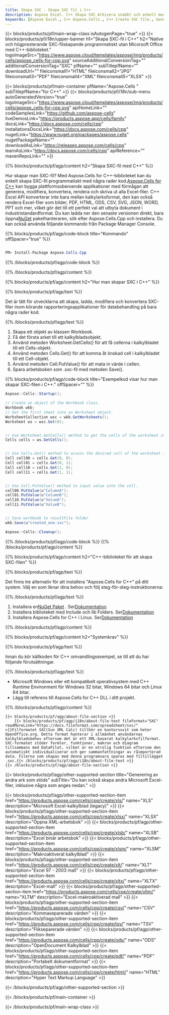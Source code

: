 ```yaml
---
title: Skapa SXC - Skapa SXC fil i C++
description: Aspose Excel. C++ Skapa SXC Arkivera snabbt och enkelt med Aspose.Cells. Skapa SXC fil med C++. Skapa SXC i C++. 0761836481 Skapa C++.
keywords: [Aspose Excel., C++ Aspose.Cells., C++ Create SXC file., Generate SXC file in C++., Create SXC file using C++., Write data to SXC file via C++., Create a SXC file in C++., C++ Generate a SXC file., C++ SXC Creater]
---
```

{{< blocks/products/pf/main-wrap-class isAutogenPage="true" >}}
{{< blocks/products/pf/i18n/upper-banner h1="Skapa SXC-fil i C++" h2="Native och högpresterande SXC-filskapande programmatiskt utan Micorsoft Office med C++-biblioteket." logoImageSrc="https://www.aspose.cloud/templates/aspose/img/products/cells/aspose_cells-for-cpp.svg" sourceAdditionalConversionTag="" additionalConversionTag="SXC" pfName="" subTitlepfName="" downloadUrl="" fileiconsmall1="HTML" fileiconsmall2="JPG" fileiconsmall3="PDF" fileiconsmall4="XML" fileiconsmall5="XLSX" >}}

{{< blocks/products/pf/main-container pfName="Aspose.Cells " subTitlepfName="for C++" >}}
{{< blocks/products/pf/i18n/sub-menu autoGeneratedVersion="true" logoImageSrc="https://www.aspose.cloud/templates/aspose/img/products/cells/aspose_cells-for-cpp.svg" apiHomeLink="" codeSamplesLink="https://github.com/aspose-cells" liveDemosLink="https://products.aspose.app/cells/family" docsLink="https://docs.aspose.com/cells/cpp" installationsDocsLink="https://docs.aspose.com/cells/cpp" nugetLink="https://www.nuget.org/packages/aspose.cells" nugetPackageName="" downloadAsLink="https://releases.aspose.com/cells/cpp" learnAsLink="https://docs.aspose.com/cells/cpp" apiReference="" mavenRepoLink="" >}}

{{% blocks/products/pf/agp/content h2="Skapa SXC-fil med C++" %}}

 Hur skapar man SXC-fil? Med Aspose.Cells for C++-biblioteket kan du enkelt skapa SXC-fil programmatiskt med några rader kod.[Aspose.Cells for C++](https://products.aspose.com/cells/cpp) kan bygga plattformsoberoende applikationer med förmågan att generera, modifiera, konvertera, rendera och skriva ut alla Excel-filer. C++ Excel API konverterar inte bara mellan kalkylarksformat, den kan också rendera Excel-filer som bilder, PDF, HTML, ODS, CSV, SVG, JSON, WORD, PPT och mer, vilket gör det till ett perfekt val att utbyta dokument i industristandardformat. Du kan ladda ner den senaste versionen direkt, bara öppna[NuGet](https://www.nuget.org/packages/Aspose.Cells.Cpp/) pakethanteraren, sök efter Aspose.Cells.Cpp och installera. Du kan också använda följande kommando från Package Manager Console.

{{% blocks/products/pf/agp/code-block title="Kommando" offSpacer="true" %}}

```cs

PM> Install-Package Aspose.Cells.Cpp

```

{{% /blocks/products/pf/agp/code-block %}}

{{% /blocks/products/pf/agp/content %}}                                                                             


{{% blocks/products/pf/agp/content h2="Hur man skapar SXC i C++" %}}

{{% blocks/products/pf/agp/text %}}

 Det är lätt för utvecklarna att skapa, ladda, modifiera och konvertera SXC-filer inom körande rapporteringsapplikationer för databehandling på bara några rader kod.

{{% /blocks/products/pf/agp/text %}}

1.  Skapa ett objekt av klassen Workbook.
1.  Få det första arket till ett kalkylbladsobjekt.
1.  Använd metoden Worksheet.GetCells() för att få cellerna i kalkylbladet till ett Cells-objekt.
1. Använd metoden Cells.Get() för att komma åt önskad cell i kalkylbladet till ett Cell-objekt.
1.  Använd metoden Cell.PutValue() för att mata in värde i cellen.
1.  Spara arbetsboken som .sxc-fil med metoden Save().

{{% blocks/products/pf/agp/code-block title="Exempelkod visar hur man skapar SXC-filen i C++." offSpacer="" %}}

```cs
Aspose::Cells::Startup();

// Create an object of the Workbook class.
Workbook wkb;
// Get the first sheet into an Worksheet object.
WorksheetCollection wsc = wkb.GetWorksheets();
Worksheet ws = wsc.Get(0);


// Use Worksheet.GetCells() method to get the cells of the worksheet into an Cells object.
Cells cells = ws.GetCells();


// Use Cells.Get() method to access the desired cell of the worksheet into an Cell object.
Cell cell00 = cells.Get(0, 0);
Cell cell01 = cells.Get(0, 1);
Cell cell10 = cells.Get(1, 0);
Cell cell11 = cells.Get(1, 1);


// Use Cell.PutValue() method to input value into the cell.
cell00.PutValue(u"ColumnA");
cell01.PutValue(u"ColumnB");
cell10.PutValue(u"ValueA");
cell11.PutValue(u"ValueB");


// Save workbook to resultFile folder
wkb.Save(u"created_one.sxc");

Aspose::Cells::Cleanup();

```

{{% /blocks/products/pf/agp/code-block %}}
{{% /blocks/products/pf/agp/content %}}

{{% blocks/products/pf/agp/content h2="C++-biblioteket för att skapa SXC-filen" %}}

{{% blocks/products/pf/agp/text %}}

Det finns tre alternativ för att installera "Aspose.Cells for C++" på ditt system. Välj en som liknar dina behov och följ steg-för-steg-instruktionerna:

{{% /blocks/products/pf/agp/text %}}

1.  Installera en[NuGet Paket](https://www.nuget.org/packages/Aspose.Cells.Cpp/) . Ser[Dokumentation](https://docs.aspose.com/cells/cpp/installation/#using-nuget-package-manager)
1.  Installera biblioteket med Include och lib Folders. Ser[Dokumentation](https://docs.aspose.com/cells/cpp/installation/#using-include-and-lib-folders)
1.  Installera Aspose.Cells for C++ i Linux. Ser[Dokumentation](https://docs.aspose.com/cells/cpp/installation/#installing-asposecells-for-c-in-linux)

{{% /blocks/products/pf/agp/content %}}

{{% blocks/products/pf/agp/content h2="Systemkrav" %}}

{{% blocks/products/pf/agp/text %}}

 Innan du kör källkoden för C++ omvandlingsexempel, se till att du har följande förutsättningar.

{{% /blocks/products/pf/agp/text %}}

- Microsoft Windows eller ett kompatibelt operativsystem med C++ Runtime Environment för Windows 32 bitar, Windows 64 bitar och Linux 64 bitar.
- Lägg till referens till Aspose.Cells for C++ DLL i ditt projekt.

{{% /blocks/products/pf/agp/content %}}

<!-- aboutfile Starts -->
    {{< blocks/products/pf/agp/about-file-section >}}
        {{< blocks/products/pf/agp/i18n/about-file-text fileFormat="SXC" readMoreLink="https://docs.fileformat.com/spreadsheet/sxc/" >}}Filformatet SXC(Sun XML Calc) tillhör en kontorssvit som heter OpenOffice.org. Detta format hanterar i allmänhet användarnas kalkylbladsbehov eftersom det är ett XML-baserat kalkylarksfilformat. SXC-formatet stöder formler, funktioner, makron och diagram tillsammans med DataPilot, vilket är en otrolig funktion eftersom den automatiskt individualiserar och ger sammanfattningar av råimporterad data. Filerna som skapas med denna programvara sparas med filtillägget .sxc.{{< /blocks/products/pf/agp/i18n/about-file-text >}}
    {{< /blocks/products/pf/agp/about-file-section >}}
<!-- aboutfile Ends -->

{{< blocks/products/pf/agp/other-supported-section title="Generering av andra ark som stöds" subTitle="Du kan också skapa andra Microsoft Excel-filer, inklusive några som anges nedan." >}}

{{< blocks/products/pf/agp/other-supported-section-item href="https://products.aspose.com/cells/cpp/create/xls/" name="XLS" description="Microsoft Excel-kalkylblad (legacy)" >}} 
{{< blocks/products/pf/agp/other-supported-section-item href="https://products.aspose.com/cells/cpp/create/xlsx/" name="XLSX" description="Öppna XML-arbetsbok" >}} 
{{< blocks/products/pf/agp/other-supported-section-item href="https://products.aspose.com/cells/cpp/create/xlsb/" name="XLSB" description="Excel binär arbetsbok" >}} 
{{< blocks/products/pf/agp/other-supported-section-item href="https://products.aspose.com/cells/cpp/create/xlsm/" name="XLSM" description="Makroaktiverat kalkylblad" >}} 
{{< blocks/products/pf/agp/other-supported-section-item href="https://products.aspose.com/cells/cpp/create/xlt/" name="XLT" description="Excel 97 - 2003 mall" >}} 
{{< blocks/products/pf/agp/other-supported-section-item href="https://products.aspose.com/cells/cpp/create/xltx/" name="XLTX" description="Excel-mall" >}} 
{{< blocks/products/pf/agp/other-supported-section-item href="https://products.aspose.com/cells/cpp/create/xltm/" name="XLTM" description="Excel-makroaktiverad mall" >}} 
{{< blocks/products/pf/agp/other-supported-section-item href="https://products.aspose.com/cells/cpp/create/csv/" name="CSV" description="Kommaseparerade värden" >}} 
{{< blocks/products/pf/agp/other-supported-section-item href="https://products.aspose.com/cells/cpp/create/tsv/" name="TSV" description="Flikseparerade värden" >}} 
{{< blocks/products/pf/agp/other-supported-section-item href="https://products.aspose.com/cells/cpp/create/ods/" name="ODS" description="OpenDocument Kalkylblad" >}}
{{< blocks/products/pf/agp/other-supported-section-item href="https://products.aspose.com/cells/cpp/create/pdf/" name="PDF" description="Portabelt dokumentformat" >}} 
{{< blocks/products/pf/agp/other-supported-section-item href="https://products.aspose.com/cells/cpp/create/html/" name="HTML" description="Hyper Text Markup Language" >}} 


{{< /blocks/products/pf/agp/other-supported-section >}}

{{< /blocks/products/pf/main-container >}}
    
{{< /blocks/products/pf/main-wrap-class >}}
